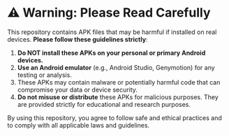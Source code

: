 # ⚠️  Warning: Please Read Carefully

This repository contains APK files that may be harmful if installed on real devices. **Please follow these guidelines strictly**:

1. **Do NOT install these APKs on your personal or primary Android devices.**
2. **Use an Android emulator** (e.g., Android Studio, Genymotion) for any testing or analysis.
3. These APKs may contain malware or potentially harmful code that can compromise your data or device security.
4. **Do not misuse or distribute** these APKs for malicious purposes. They are provided strictly for educational and research purposes.

By using this repository, you agree to follow safe and ethical practices and to comply with all applicable laws and guidelines.
